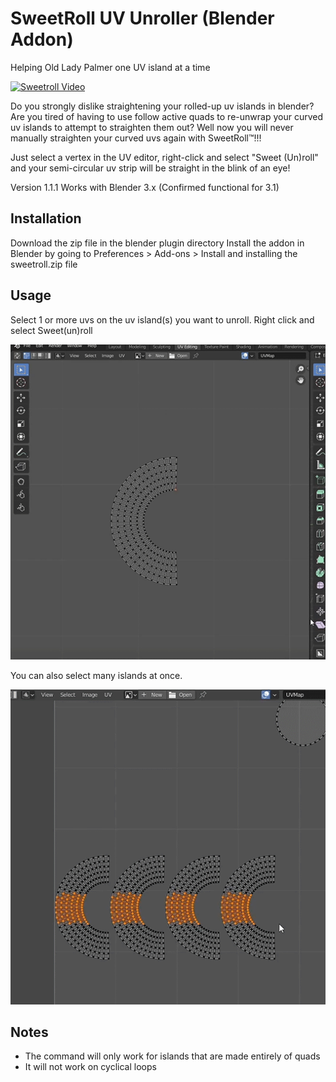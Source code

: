 # SweetRoll UV Unroller (Blender Addon)
Helping Old Lady Palmer one UV island at a time

[![Sweetroll Video](https://img.youtube.com/vi/hoRWHGDo5uo/maxresdefault.jpg)](https://www.youtube.com/watch?v=hoRWHGDo5uo)

Do you strongly dislike straightening your rolled-up uv islands in blender? Are you tired of having to use follow active quads to re-unwrap your curved uv islands to attempt to straighten them out? Well now you will never manually straighten your curved uvs again with SweetRoll™!!!

Just select a vertex in the UV editor, right-click and select "Sweet (Un)roll" and your semi-circular uv strip will be straight in the blink of an eye!

Version 1.1.1
Works with Blender 3.x (Confirmed functional for 3.1)



## Installation

Download the zip file in the blender plugin directory
Install the addon in Blender by going to Preferences > Add-ons > Install and installing the sweetroll.zip file


## Usage

Select 1 or more uvs on the uv island(s) you want to unroll. Right click and select Sweet(un)roll

![Demo](single.gif)


You can also select many islands at once.

![Demo](multiple.gif)



## Notes
- The command will only work for islands that are made entirely of quads
- It will not work on cyclical loops
